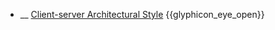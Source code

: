 * __ [Client-server Architectural Style]({{baseUrl}}/architecture/architecturalStyles/clientServer) <trigger for="pop:architecturalStyles-clientServer-preview">{{glyphicon_eye_open}}</trigger>

<popover id="pop:architecturalStyles-clientServer-preview" title="{{glyphicon_eye_open}} Client-server Architectural Style" placement="right">
  <div slot="content">
    <include src=".\preview.md" />
  </div>
</popover>
